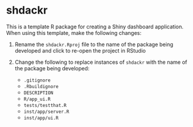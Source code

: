 
<!-- README.md is generated from README.Rmd. Please edit that file -->

# shdackr

This is a template R package for creating a Shiny dashboard application.
When using this template, make the following changes:

1.  Rename the `shdackr.Rproj` file to the name of the package being
    developed and click to re-open the project in RStudio

2.  Change the following to replace instances of `shdackr` with the name
    of the package being developed:

    - `.gitignore`
    - `.Rbuildignore`
    - `DESCRIPTION`
    - `R/app_ui.R`
    - `tests/testthat.R`
    - `inst/app/server.R`
    - `inst/app/ui.R`
